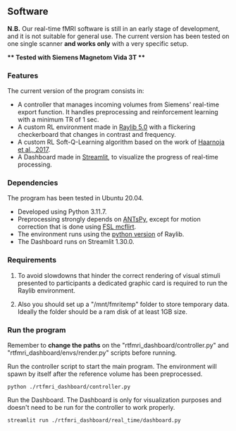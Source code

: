 ## Software
**N.B.** Our real-time fMRI software is still in an early stage of development, and it is not suitable for general use.
The current version has been tested on one single scanner **and works only** with a very specific setup.

<b> ** Tested with Siemens Magnetom Vida 3T **</b>

### Features
The current version of the program consists in:

- A controller that manages incoming volumes from Siemens' real-time export function.
It handles preprocessing and reinforcement learning with a minimum TR of 1 sec.
- A custom RL environment made in [Raylib 5.0](https://www.raylib.com/) with a flickering
checkerboard that changes in contrast and frequency.
- A custom RL Soft-Q-Learning algorithm based on the work of 
[Haarnoja et al., 2017](https://proceedings.mlr.press/v70/haarnoja17a.html?ref=https://githubhelp.com).
- A Dashboard made in [Streamlit](https://streamlit.io/), to visualize the progress of real-time processing.


### Dependencies
The program has been tested in Ubuntu 20.04.

- Developed using Python 3.11.7.
- Preprocessing strongly depends on [ANTsPy](https://antspyx.readthedocs.io/en/latest/),
except for motion correction that is done using [FSL mcflirt](https://fsl.fmrib.ox.ac.uk/fsl/fslwiki/MCFLIRT).
- The environment runs using the [python version](https://electronstudio.github.io/raylib-python-cffi/README.html#installation) 
of Raylib.
- The Dashboard runs on Streamlit 1.30.0.


### Requirements
1. To avoid slowdowns that hinder the correct rendering of visual stimuli presented to participants a
dedicated graphic card is required to run the Raylib environment.

2. Also you should set up a "/mnt/fmritemp" folder to store temporary data. Ideally the folder
should be a ram disk of at least 1GB size.

### Run the program

Remember to **change the paths** on the "rtfmri_dashboard/controller.py" and "rtfmri_dashboard/envs/render.py" scripts before running.

Run the controller script to start the main program. The environment will spawn by itself
after the reference volume has been preprocessed.
```
python ./rtfmri_dashboard/controller.py
```

Run the Dashboard. The Dashboard is only for visualization purposes and doesn't need to be
run for the controller to work properly.
```
streamlit run ./rtfmri_dashboard/real_time/dashboard.py
```
